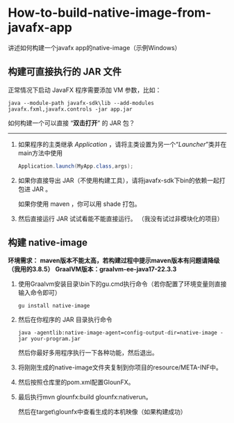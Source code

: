 # How-to-build-native-image-from-javafx-app
讲述如何构建一个javafx app的native-image（示例Windows）

## 构建可直接执行的 JAR 文件
正常情况下启动 JavaFX 程序需要添加 VM 参数，比如：
```
java --module-path javafx-sdk\lib --add-modules javafx.fxml,javafx.controls -jar app.jar
```
如何构建一个可以直接 “**双击打开**” 的 JAR 包？
*****
1. 如果程序的主类继承 *Application* ，请将主类设置为另一个“*Launcher*”类并在main方法中使用
   ```java
   Application.launch(MyApp.class,args);
   ```
2. 如果你直接导出 JAR（不使用构建工具），请将javafx-sdk下bin的依赖一起打包进 JAR 。
   
   如果你使用 maven ，你可以用 shade 打包。
3. 然后直接运行 JAR 试试看能不能直接运行。
（我没有试过非模块化的项目）

## 构建 native-image
**环境需求：**
**maven版本不能太高，若构建过程中提示maven版本有问题请降级（我用的3.8.5）**
**GraalVM版本：graalvm-ee-java17-22.3.3**
1. 使用Graalvm安装目录\bin下的gu.cmd执行命令（若你配置了环境变量则直接输入命令即可）
   ```
   gu install native-image
   ```
2. 然后在你程序的 JAR 目录执行命令
   ```
   java -agentlib:native-image-agent=config-output-dir=native-image -jar your-program.jar
   ```
   然后你最好多用程序执行一下各种功能，然后退出。
3. 将刚刚生成的native-image文件夹复制到你项目的resource/META-INF中。
4. 然后按照仓库里的pom.xml配置GlounFX。
5. 最后执行mvn glounfx:build glounfx:nativerun。
  
   然后在target\glounfx中查看生成的本机映像（如果构建成功）
